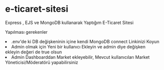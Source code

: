 # e-ticaret-sitesi
Express , EJS ve MongoDB kullanarak Yaptığım E-Ticaret Sitesi

Yapılması gerekenler
<li>.env'de ki DB değişkeninin içine kendi MongoDB connect Linkinizi Koyun</li>
<li>Admin olmak için Yeni bir kullanıcı Ekleyin ve admin diye değişken ekleyin değeri de true olsun</li>
<li>Admin Dashboarddan Market ekleyebilir, Mevcut kullanıcıları Market Yöneticisi/Möderatörü yapabilirsiniz</li>
